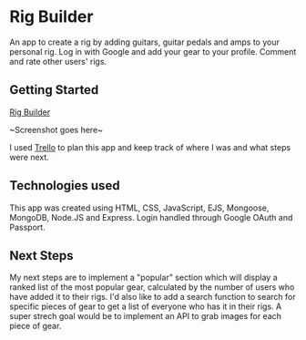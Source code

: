 # Rig Builder

An app to create a rig by adding guitars, guitar pedals and amps to your personal rig. Log in with Google and add your gear to your profile. Comment and rate other users' rigs.

## Getting Started

[Rig Builder](https://nicks-rig-builder.herokuapp.com/) 

~Screenshot goes here~

I used [Trello](https://trello.com/b/X2nOStz9/rig-builder) to plan this app and keep track of where I was and what steps were next. 

## Technologies used

This app was created using HTML, CSS, JavaScript, EJS, Mongoose, MongoDB, Node.JS and Express. Login handled through Google OAuth and Passport.

## Next Steps

My next steps are to implement a "popular" section which will display a ranked list of the most popular gear, calculated by the number of users who have added it to their rigs. I'd also like to add a search function to search for specific pieces of gear to get a list of everyone who has it in their rigs. A super strech goal would be to implement an API to grab images for each piece of gear.
